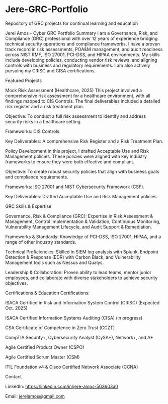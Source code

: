 # Jere-GRC-Portfolio
Repository of GRC projects for continual learning and education


Jerel Amos - Cyber GRC Portfolio
Summary
I am a Governance, Risk, and Compliance (GRC) professional with over 12 years of experience bridging technical security operations and compliance frameworks. I have a proven track record in risk assessments, POA&M management, and audit readiness across NIST RMF, ISO 27001, PCI-DSS, and HIPAA environments. My skills include developing policies, conducting vendor risk reviews, and aligning controls with business and regulatory requirements. I am also actively pursuing my CRISC and CISA certifications.





Featured Projects

Mock Risk Assessment (Healthcare, 2025)
This project involved a comprehensive risk assessment for a healthcare environment, with all findings mapped to CIS Controls. The final deliverables included a detailed risk register and a risk treatment plan.


Objective: To conduct a full risk assessment to identify and address security risks in a healthcare setting.


Frameworks: CIS Controls.


Key Deliverables: A comprehensive Risk Register and a Risk Treatment Plan.

Policy Development
In this project, I drafted Acceptable Use and Risk Management policies. These policies were aligned with key industry frameworks to ensure they were both effective and compliant.


Objective: To create robust security policies that align with business goals and compliance requirements.


Frameworks: ISO 27001 and NIST Cybersecurity Framework (CSF).


Key Deliverables: Drafted Acceptable Use and Risk Management policies.

GRC Skills & Expertise

Governance, Risk & Compliance (GRC): Expertise in Risk Assessment & Management, Control Implementation & Validation, Continuous Monitoring, Vulnerability Management Lifecycle, and Audit Support & Remediation.


Frameworks & Standards: Knowledge of PCI-DSS, ISO 27001, HIPAA, and a range of other industry standards.


Technical Proficiencies: Skilled in SIEM log analysis with Splunk, Endpoint Detection & Response (EDR) with Carbon Black, and Vulnerability Management tools such as Nessus and Qualys.


Leadership & Collaboration: Proven ability to lead teams, mentor junior employees, and collaborate with diverse stakeholders to achieve security objectives.

Certifications & Education
Certifications:

ISACA Certified in Risk and Information System Control (CRISC) (Expected Oct. 2025) 

ISACA Certified Information Systems Auditing (CISA) (in progress) 

CSA Certificate of Competence in Zero Trust (CCZT) 

CompTIA Security+, Cybersecurity Analyst (CySA+), Network+, and A+ 

Agile Certified Product Owner (CSPO) 

Agile Certified Scrum Master (CSM) 

ITIL Foundation v4 & Cisco Certified Network Associate (CCNA) 

Contact

LinkedIn: https://linkedin.com/in/jere-amos-503603a0 


Email: jerelamos@gmail.com
